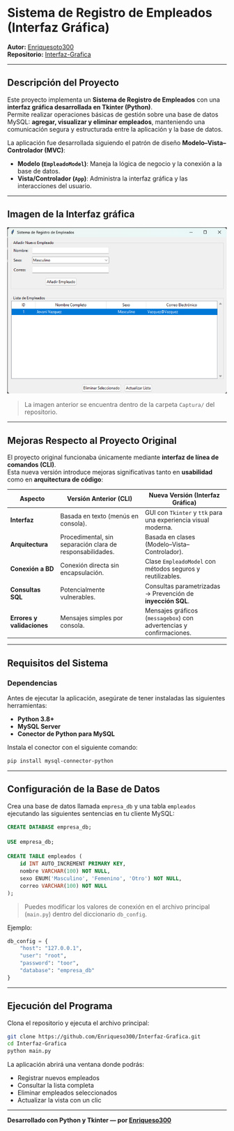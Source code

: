 # Sistema de Registro de Empleados (Interfaz Gráfica)

**Autor:** [Enriquesoto300](https://github.com/Enriquesoto300)  
**Repositorio:** [Interfaz-Grafica](https://github.com/Enriquesoto300/Interfaz-Grafica)

---

##  Descripción del Proyecto

Este proyecto implementa un **Sistema de Registro de Empleados** con una **interfaz gráfica desarrollada en Tkinter (Python)**.  
Permite realizar operaciones básicas de gestión sobre una base de datos MySQL: **agregar, visualizar y eliminar empleados**, manteniendo una comunicación segura y estructurada entre la aplicación y la base de datos.

La aplicación fue desarrollada siguiendo el patrón de diseño **Modelo–Vista–Controlador (MVC)**:
- **Modelo (`EmpleadoModel`)**: Maneja la lógica de negocio y la conexión a la base de datos.
- **Vista/Controlador (`App`)**: Administra la interfaz gráfica y las interacciones del usuario.

---

##  Imagen de la Interfaz gráfica

![Captura de la Aplicación](Captura/Interfaz.png)

> La imagen anterior se encuentra dentro de la carpeta `Captura/` del repositorio.

---

##  Mejoras Respecto al Proyecto Original

El proyecto original funcionaba únicamente mediante **interfaz de línea de comandos (CLI)**.  
Esta nueva versión introduce mejoras significativas tanto en **usabilidad** como en **arquitectura de código**:

| Aspecto | Versión Anterior (CLI) | Nueva Versión (Interfaz Gráfica) |
|----------|------------------------|----------------------------------|
| **Interfaz** | Basada en texto (menús en consola). | GUI con `Tkinter` y `ttk` para una experiencia visual moderna. |
| **Arquitectura** | Procedimental, sin separación clara de responsabilidades. | Basada en clases (Modelo–Vista–Controlador). |
| **Conexión a BD** | Conexión directa sin encapsulación. | Clase `EmpleadoModel` con métodos seguros y reutilizables. |
| **Consultas SQL** | Potencialmente vulnerables. | Consultas parametrizadas → Prevención de **inyección SQL**. |
| **Errores y validaciones** | Mensajes simples por consola. | Mensajes gráficos (`messagebox`) con advertencias y confirmaciones. |


---

##  Requisitos del Sistema

###  Dependencias

Antes de ejecutar la aplicación, asegúrate de tener instaladas las siguientes herramientas:

- **Python 3.8+**
- **MySQL Server**
- **Conector de Python para MySQL**
  
Instala el conector con el siguiente comando:

```bash
pip install mysql-connector-python
```

---

##  Configuración de la Base de Datos

Crea una base de datos llamada `empresa_db` y una tabla `empleados` ejecutando las siguientes sentencias en tu cliente MySQL:

```sql
CREATE DATABASE empresa_db;

USE empresa_db;

CREATE TABLE empleados (
    id INT AUTO_INCREMENT PRIMARY KEY,
    nombre VARCHAR(100) NOT NULL,
    sexo ENUM('Masculino', 'Femenino', 'Otro') NOT NULL,
    correo VARCHAR(100) NOT NULL
);
```

> Puedes modificar los valores de conexión en el archivo principal (`main.py`) dentro del diccionario `db_config`.

Ejemplo:
```python
db_config = {
    "host": "127.0.0.1",
    "user": "root",
    "password": "toor",
    "database": "empresa_db"
}
```

---

##  Ejecución del Programa

Clona el repositorio y ejecuta el archivo principal:

```bash
git clone https://github.com/Enriqueso300/Interfaz-Grafica.git
cd Interfaz-Grafica
python main.py
```

La aplicación abrirá una ventana donde podrás:
- Registrar nuevos empleados  
- Consultar la lista completa  
- Eliminar empleados seleccionados  
- Actualizar la vista con un clic  

---



 





**Desarrollado con Python y Tkinter — por [Enriqueso300](https://github.com/Enriqueso300)**

